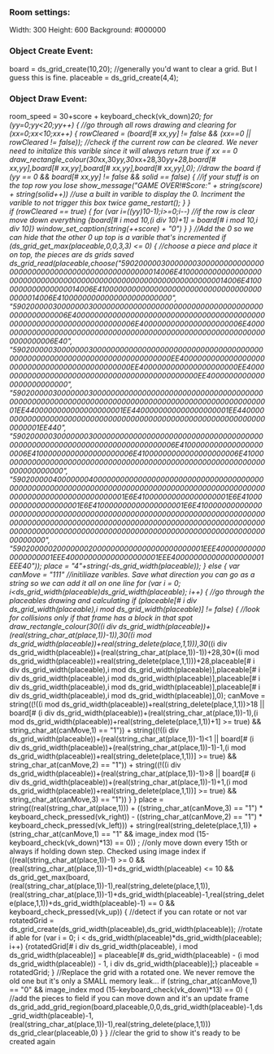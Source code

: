 ### Room settings:
Width: 300
Height: 600
Background: #000000

### Object Create Event:
board = ds_grid_create(10,20); //generally you'd want to clear a grid. But I guess this is fine.
placeable = ds_grid_create(4,4);

### Object Draw Event:
room_speed = 30+score + keyboard_check(vk_down)*20;
for (yy=0;yy<20;yy++) { //go through all rows drawing and clearing
    for (xx=0;xx<10;xx++) {
        rowCleared = (board[# xx,yy] != false && (xx==0 || rowCleared != false)); //check if the current row can be cleared. We never need to initalize this varible since it will always return true if xx == 0
        draw_rectangle_colour(30*xx,30*yy,30*xx+28,30*yy+28,board[# xx,yy],board[# xx,yy],board[# xx,yy],board[# xx,yy],0); //draw the board
        if (yy == 0 && board[# xx,yy] != false && solid == false) { //if your stuff is on the top row you lose
            show_message("GAME OVER!#Score:" + string(score) + string(solid++)) //use a built in varible to display the 0. Incriment the varible to not trigger this box twice
            game_restart(); }   }   
    if (rowCleared == true) {
        for (var i=((yy)*10-1);i>=0;i--) //if the row is clear move down everything
            {board[# i mod 10,(i div 10)+1] = board[# i mod 10,i div 10]}
        window_set_caption(string(++score) + "0")   }   } //Add the 0 so we can hide that the other 0 up top is a varible that's incremented
if (ds_grid_get_max(placeable,0,0,3,3) <= 0) { //choose a piece and place it on top, the pieces are ds grids saved
    ds_grid_read(placeable,choose("590200000300000003000000000000000000000000000000000000000000000014006E41000000000000000000000000000000000000000000000000000000000000000014006E41000000000000000014006E41000000000000000000000000000000000000000014006E41000000000000000000000000", "590200000300000003000000000000000000000000000000000000000000000000006E40000000000000000000000000000000000000000000000000000000000000000000006E40000000000000000000006E40000000000000000000000000000000000000000000000000000000000000000000006E40", "59020000030000000300000000000000000000000000000000000000000000000000000000000000000000000000EE4000000000000000000000000000000000000000000000EE4000000000000000000000EE4000000000000000000000000000000000000000000000EE40000000000000000000000000", "5902000003000000030000000000000000000000000000000000000000000000000000000000000000000000000000000000000000000000001EE4400000000000000000001EE4400000000000000000001EE4400000000000000000000000000000000000000000000000000000000000000000001EE440", "590200000300000003000000000000000000000000000000000000000000000000000000000000000000000000006E41000000000000000000006E41000000000000000000006E41000000000000000000006E41000000000000000000000000000000000000000000000000000000000000000000000000", "5902000004000000040000000000000000000000000000000000000000000000000000000000000000000000000000000000000000000000000000000000000000000000001E6E410000000000000000001E6E410000000000000000001E6E410000000000000000001E6E41000000000000000000000000000000000000000000000000000000000000000000000000000000000000000000000000000000000000000000000000000000000000000000000000000000000000000000000000000000000000000000000000", "5902000002000000020000000000000000000000001EEE400000000000000000001EEE400000000000000000001EEE400000000000000000001EEE40"));
    place = "4"+string(-ds_grid_width(placeable)); }
else {
    var canMove = "111"  //initiliaze varibles. Save what direction you can go as a string so we can add it all on one line
    for (var i = 0; i<ds_grid_width(placeable)*ds_grid_width(placeable); i++) { //go through the placeables drawing and calculating
            if (placeable[# i div ds_grid_width(placeable),i mod ds_grid_width(placeable)] != false) { //look for collisions only if that frame has a block in that spot
                draw_rectangle_colour(30*((i div ds_grid_width(placeable))+(real(string_char_at(place,1))-1)),30*((i mod ds_grid_width(placeable))+real(string_delete(place,1,1))),30*((i div ds_grid_width(placeable))+(real(string_char_at(place,1))-1))+28,30*((i mod ds_grid_width(placeable))+real(string_delete(place,1,1)))+28,placeable[# i div ds_grid_width(placeable),i mod ds_grid_width(placeable)],placeable[# i div ds_grid_width(placeable),i mod ds_grid_width(placeable)],placeable[# i div ds_grid_width(placeable),i mod ds_grid_width(placeable)],placeable[# i div ds_grid_width(placeable),i mod ds_grid_width(placeable)],0);
                canMove  = string((!((i mod ds_grid_width(placeable))+real(string_delete(place,1,1))>18 || board[# (i div ds_grid_width(placeable))+(real(string_char_at(place,1))-1),(i mod ds_grid_width(placeable))+real(string_delete(place,1,1))+1] >= true) && string_char_at(canMove,1)  == "1"))  +  string((!((i div ds_grid_width(placeable))+(real(string_char_at(place,1))-1)<1  || board[# (i div ds_grid_width(placeable))+(real(string_char_at(place,1))-1)-1,(i mod ds_grid_width(placeable))+real(string_delete(place,1,1))] >= true) && string_char_at(canMove,2)  == "1"))  +  string((!((i div ds_grid_width(placeable))+(real(string_char_at(place,1))-1)>8  || board[# (i div ds_grid_width(placeable))+(real(string_char_at(place,1))-1)+1,(i mod ds_grid_width(placeable))+real(string_delete(place,1,1))] >= true) && string_char_at(canMove,3) == "1"))  }   } 
    place = string((real(string_char_at(place,1))) + ((string_char_at(canMove,3)  == "1") * keyboard_check_pressed(vk_right)) - ((string_char_at(canMove,2) == "1") * keyboard_check_pressed(vk_left))) + string(real(string_delete(place,1,1)) + (string_char_at(canMove,1)  == "1" && image_index mod (15-keyboard_check(vk_down)*13) == 0)) ; //only move down every 15th or always if holding down step. Checked using image index
    if ((real(string_char_at(place,1))-1) >= 0 && (real(string_char_at(place,1))-1)+ds_grid_width(placeable) <= 10 && ds_grid_get_max(board,(real(string_char_at(place,1))-1),real(string_delete(place,1,1)),(real(string_char_at(place,1))-1)+ds_grid_width(placeable)-1,real(string_delete(place,1,1))+ds_grid_width(placeable)-1) == 0 && keyboard_check_pressed(vk_up)) { //detect if you can rotate or not
        var rotatedGrid = ds_grid_create(ds_grid_width(placeable),ds_grid_width(placeable)); //rotate if able
        for (var i = 0; i < ds_grid_width(placeable)*ds_grid_width(placeable); i++)
            {rotatedGrid[# i div ds_grid_width(placeable), i mod ds_grid_width(placeable)] = placeable[# ds_grid_width(placeable) - (i mod ds_grid_width(placeable)) - 1, i div ds_grid_width(placeable)];}
        placeable = rotatedGrid; } //Replace the grid with a rotated one. We never remove the old one but it's only a SMALL memory leak...
    if (string_char_at(canMove,1)  == "0" && image_index mod (15-keyboard_check(vk_down)*13) == 0) { //add the pieces to field if you can move down and it's an update frame
        ds_grid_add_grid_region(board,placeable,0,0,ds_grid_width(placeable)-1,ds_grid_width(placeable)-1,(real(string_char_at(place,1))-1),real(string_delete(place,1,1)))
        ds_grid_clear(placeable,0)  }   } //clear the grid to show it's ready to be created again
